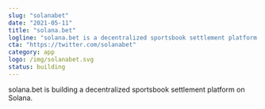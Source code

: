 ```yaml
---
slug: "solanabet"
date: "2021-05-11"
title: "solana.bet"
logline: "solana.bet is a decentralized sportsbook settlement platform."
cta: "https://twitter.com/solanabet"
category: app
logo: /img/solanabet.svg
status: building
---
```


solana.bet is building a decentralized sportsbook settlement platform on Solana.

